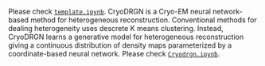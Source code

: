 Please check [`template.ipynb`](template.ipynb).
CryoDRGN is a Cryo-EM neural network-based method for heterogeneous reconstruction. Conventional methods for dealing heterogeneity uses descrete K means clustering. Instead, CryoDRGN learns a generative model for heterogeneous reconstruction giving a continuous distribution of density maps parameterized by a coordinate-based neural network. 
Please check [`Cryodrgn.ipynb`](Cryodrgn.ipynb).

